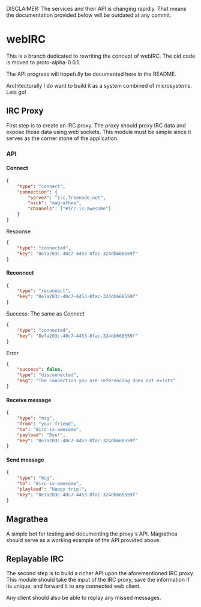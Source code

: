 DISCLAIMER: The services and their API is changing rapidly. That means the
documentation provided below will be outdated at any commit. 

# webIRC

This is a branch dedicated to rewriting the concept of webIRC.
The old code is moved to proto-alpha-0.0.1.

The API progress will hopefully be documented here in the README.

Architecturally I do want to build it as a system combined of
microsystems. Lets go!


## IRC Proxy
First step is to create an IRC proxy. The proxy should proxy IRC data
and expose those data using web sockets. This module must be simple since
it serves as the corner stone of the application.

### API

#### Connect

```json
{
	"type": "connect",
	"connection": {
		"server": "irc.freenode.net",
		"nick": "magrathea",
		"channels": ["#irc-is-awesome"]
	}
}
```

Response
```json
{
	"type": "connected",
	"key": "8e7a203c-40c7-4453-8fac-324db668559f"
}
```

#### Reconnect

```json
{
	"type": "reconnect",
	"key": "8e7a203c-40c7-4453-8fac-324db668559f"
}
```

Success: The same as *Connect*
```json
{
	"type": "connected",
	"key": "8e7a203c-40c7-4453-8fac-324db668559f"
}
```

Error
```json
{
	"success": false,
	"type": "disconnected",
	"msg": "The connection you are referencing does not exists"
}
```

#### Receive message
```json
{
	"type": "msg",
	"from": "your-friend",
	"to": "#irc-is-awesome",
	"payload": "Bye!",
	"key": "8e7a203c-40c7-4453-8fac-324db668559f"
}
```

#### Send message

```json
{
	"type": "msg",
	"to": "#irc-is-awesome",
	"playload": "Happy trip!",
	"key": "8e7a203c-40c7-4453-8fac-324db668559f"
}
```

## Magrathea
A simple bot for testing and documenting the proxy's API.
Magrathea should serve as a working example of the API provided above.

## Replayable IRC
The second step is to build a richer API upon the aforementioned
IRC proxy. This module should take the input of the IRC proxy,
save the information if its unique, and forward it to any connected
web client.

Any client should also be able to replay any missed messages.
